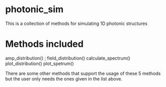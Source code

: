 # photonic_sim
This is a collection of methods for simulating 1D photonic structures

# Methods included 

amp_distribution() ;
field_distribution()
calculate_spectrum()
plot_distribution()
plot_spetrum()

There are some other methods that support the usage of these 5 methods but the user only needs the ones given in the list above. 

